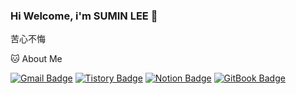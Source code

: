 ### Hi Welcome, i'm SUMIN LEE 👋

苦心不悔<br>

🐱 About Me

[![Gmail Badge](https://img.shields.io/badge/Gmail-d14836?style=flat-square&logo=Gmail&logoColor=white&link=mailto:survd0404@gmail.com)](survd0404@gmail.com)
  [![Tistory Badge](https://img.shields.io/badge/Tistory-FF5722?style=flat-square&logo=tistory&logoColor=white)](https://code-sumin.tistory.com/)
[![Notion Badge](https://img.shields.io/badge/Notion-000000?style=flat-square&logo=Notion&logoColor=white&link=https://subsequent-cough-ba2.notion.site/2e487be90dcf4fc09653884f88c88b4a?pvs=4
)](https://subsequent-cough-ba2.notion.site/2e487be90dcf4fc09653884f88c88b4a?pvs=4
)
[![GitBook Badge](https://img.shields.io/badge/Gitbook-%23BBDDE5?style=flat-square&logo=Gitbook&logoColor=white)](https://leesumins-organization.gitbook.io/til/)

<!--
**Hongmebuilding/Hongmebuilding** is a ✨ _special_ ✨ repository because its `README.md` (this file) appears on your GitHub profile.

Here are some ideas to get you started:

- 🔭 I’m currently working on ...
- 🌱 I’m currently learning ...
- 👯 I’m looking to collaborate on ...
- 🤔 I’m looking for help with ...
- 💬 Ask me about ...
- 📫 How to reach me: ...
- 😄 Pronouns: ...
- ⚡ Fun fact: ...
-->
